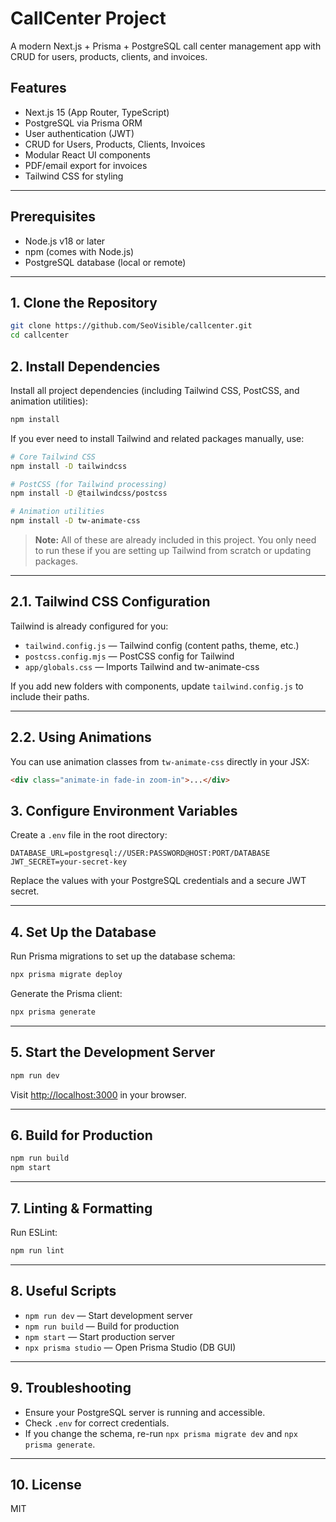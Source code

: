 # CallCenter Project

A modern Next.js + Prisma + PostgreSQL call center management app with CRUD for users, products, clients, and invoices.

## Features

- Next.js 15 (App Router, TypeScript)
- PostgreSQL via Prisma ORM
- User authentication (JWT)
- CRUD for Users, Products, Clients, Invoices
- Modular React UI components
- PDF/email export for invoices
- Tailwind CSS for styling

---

## Prerequisites

- Node.js v18 or later
- npm (comes with Node.js)
- PostgreSQL database (local or remote)

---

## 1. Clone the Repository

```bash
git clone https://github.com/SeoVisible/callcenter.git
cd callcenter
```

## 2. Install Dependencies

Install all project dependencies (including Tailwind CSS, PostCSS, and animation utilities):

```bash
npm install
```

If you ever need to install Tailwind and related packages manually, use:

```bash
# Core Tailwind CSS
npm install -D tailwindcss

# PostCSS (for Tailwind processing)
npm install -D @tailwindcss/postcss

# Animation utilities
npm install -D tw-animate-css
```

> **Note:** All of these are already included in this project. You only need to run these if you are setting up Tailwind from scratch or updating packages.

---

## 2.1. Tailwind CSS Configuration

Tailwind is already configured for you:

- `tailwind.config.js` — Tailwind config (content paths, theme, etc.)
- `postcss.config.mjs` — PostCSS config for Tailwind
- `app/globals.css` — Imports Tailwind and tw-animate-css

If you add new folders with components, update `tailwind.config.js` to include their paths.

---

## 2.2. Using Animations

You can use animation classes from `tw-animate-css` directly in your JSX:

```html
<div class="animate-in fade-in zoom-in">...</div>
```

## 3. Configure Environment Variables

Create a `.env` file in the root directory:

```
DATABASE_URL=postgresql://USER:PASSWORD@HOST:PORT/DATABASE
JWT_SECRET=your-secret-key
```

Replace the values with your PostgreSQL credentials and a secure JWT secret.

---

## 4. Set Up the Database

Run Prisma migrations to set up the database schema:

```bash
npx prisma migrate deploy
```

Generate the Prisma client:

```bash
npx prisma generate
```

---

## 5. Start the Development Server

```bash
npm run dev
```

Visit [http://localhost:3000](http://localhost:3000) in your browser.

---

## 6. Build for Production

```bash
npm run build
npm start
```

---

## 7. Linting & Formatting

Run ESLint:

```bash
npm run lint
```

---

## 8. Useful Scripts

- `npm run dev` — Start development server
- `npm run build` — Build for production
- `npm start` — Start production server
- `npx prisma studio` — Open Prisma Studio (DB GUI)

---

## 9. Troubleshooting

- Ensure your PostgreSQL server is running and accessible.
- Check `.env` for correct credentials.
- If you change the schema, re-run `npx prisma migrate dev` and `npx prisma generate`.

---

## 10. License

MIT
